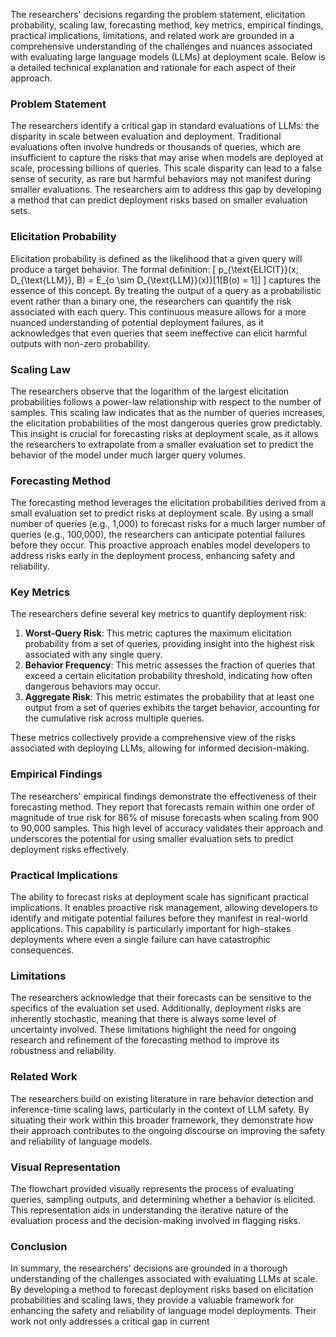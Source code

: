 The researchers' decisions regarding the problem statement, elicitation probability, scaling law, forecasting method, key metrics, empirical findings, practical implications, limitations, and related work are grounded in a comprehensive understanding of the challenges and nuances associated with evaluating large language models (LLMs) at deployment scale. Below is a detailed technical explanation and rationale for each aspect of their approach.

### Problem Statement
The researchers identify a critical gap in standard evaluations of LLMs: the disparity in scale between evaluation and deployment. Traditional evaluations often involve hundreds or thousands of queries, which are insufficient to capture the risks that may arise when models are deployed at scale, processing billions of queries. This scale disparity can lead to a false sense of security, as rare but harmful behaviors may not manifest during smaller evaluations. The researchers aim to address this gap by developing a method that can predict deployment risks based on smaller evaluation sets.

### Elicitation Probability
Elicitation probability is defined as the likelihood that a given query will produce a target behavior. The formal definition:
\[
p_{\text{ELICIT}}(x; D_{\text{LLM}}, B) = E_{o \sim D_{\text{LLM}}(x)}[1[B(o) = 1]]
\]
captures the essence of this concept. By treating the output of a query as a probabilistic event rather than a binary one, the researchers can quantify the risk associated with each query. This continuous measure allows for a more nuanced understanding of potential deployment failures, as it acknowledges that even queries that seem ineffective can elicit harmful outputs with non-zero probability.

### Scaling Law
The researchers observe that the logarithm of the largest elicitation probabilities follows a power-law relationship with respect to the number of samples. This scaling law indicates that as the number of queries increases, the elicitation probabilities of the most dangerous queries grow predictably. This insight is crucial for forecasting risks at deployment scale, as it allows the researchers to extrapolate from a smaller evaluation set to predict the behavior of the model under much larger query volumes.

### Forecasting Method
The forecasting method leverages the elicitation probabilities derived from a small evaluation set to predict risks at deployment scale. By using a small number of queries (e.g., 1,000) to forecast risks for a much larger number of queries (e.g., 100,000), the researchers can anticipate potential failures before they occur. This proactive approach enables model developers to address risks early in the deployment process, enhancing safety and reliability.

### Key Metrics
The researchers define several key metrics to quantify deployment risk:
1. **Worst-Query Risk**: This metric captures the maximum elicitation probability from a set of queries, providing insight into the highest risk associated with any single query.
2. **Behavior Frequency**: This metric assesses the fraction of queries that exceed a certain elicitation probability threshold, indicating how often dangerous behaviors may occur.
3. **Aggregate Risk**: This metric estimates the probability that at least one output from a set of queries exhibits the target behavior, accounting for the cumulative risk across multiple queries.

These metrics collectively provide a comprehensive view of the risks associated with deploying LLMs, allowing for informed decision-making.

### Empirical Findings
The researchers' empirical findings demonstrate the effectiveness of their forecasting method. They report that forecasts remain within one order of magnitude of true risk for 86% of misuse forecasts when scaling from 900 to 90,000 samples. This high level of accuracy validates their approach and underscores the potential for using smaller evaluation sets to predict deployment risks effectively.

### Practical Implications
The ability to forecast risks at deployment scale has significant practical implications. It enables proactive risk management, allowing developers to identify and mitigate potential failures before they manifest in real-world applications. This capability is particularly important for high-stakes deployments where even a single failure can have catastrophic consequences.

### Limitations
The researchers acknowledge that their forecasts can be sensitive to the specifics of the evaluation set used. Additionally, deployment risks are inherently stochastic, meaning that there is always some level of uncertainty involved. These limitations highlight the need for ongoing research and refinement of the forecasting method to improve its robustness and reliability.

### Related Work
The researchers build on existing literature in rare behavior detection and inference-time scaling laws, particularly in the context of LLM safety. By situating their work within this broader framework, they demonstrate how their approach contributes to the ongoing discourse on improving the safety and reliability of language models.

### Visual Representation
The flowchart provided visually represents the process of evaluating queries, sampling outputs, and determining whether a behavior is elicited. This representation aids in understanding the iterative nature of the evaluation process and the decision-making involved in flagging risks.

### Conclusion
In summary, the researchers' decisions are grounded in a thorough understanding of the challenges associated with evaluating LLMs at scale. By developing a method to forecast deployment risks based on elicitation probabilities and scaling laws, they provide a valuable framework for enhancing the safety and reliability of language model deployments. Their work not only addresses a critical gap in current